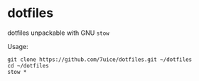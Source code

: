# dotfiles
dotfiles unpackable with GNU `stow`

Usage:
```
git clone https://github.com/7uice/dotfiles.git ~/dotfiles
cd ~/dotfiles
stow *
```
